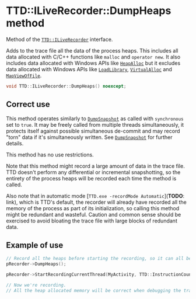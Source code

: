 # TTD::ILiveRecorder::DumpHeaps method

Method of the [`TTD::ILiveRecorder`](interface-ILiveRecorder.md) interface.

Adds to the trace file all the data of the process heaps.
This includes all data allocated with C/C++ functions like `malloc` and `operator new`.
It also includes data allocated with Windows APIs like
[`HeapAlloc`](https://learn.microsoft.com/en-us/windows/win32/api/heapapi/nf-heapapi-heapalloc)
but it excludes data allocated with Windows APIs like
[`LoadLibrary`](https://learn.microsoft.com/en-us/windows/win32/api/libloaderapi/nf-libloaderapi-loadlibrarya),
[`VirtualAlloc`](https://learn.microsoft.com/en-us/windows/win32/api/memoryapi/nf-memoryapi-virtualalloc) and
[`MapViewOfFile`](https://learn.microsoft.com/en-us/windows/win32/api/memoryapi/nf-memoryapi-mapviewoffile).

```C++
void TTD::ILiveRecorder::DumpHeaps() noexcept;
```

## Correct use

This method operates similarly to [`DumpSnapshot`](ILiveRecorder_DumpSnapshot.md) as called with `synchronous` set to `true`.
It may be freely called from multiple threads simultaneously, it protects itself against possible simultaneous de-commit
and may record "torn" data if it's simultaneously written. See [`DumpSnapshot`](ILiveRecorder_DumpSnapshot.md) for further details.

This method has no use restrictions.

Note that this method might record a large amount of data in the trace file.
TTD doesn't perform any differential or incremental snapshotting,
so the entirety of the process heaps will be recorded each time the method is called.

Also note that in automatic mode [`TTD.exe -recordMode Automatic`](**TODO**: link), which is TTD's default,
the recorder will already have recorded all the memory of the process as part of its initialization,
so calling this method might be redundant and wasteful.
Caution and common sense should be exercised to avoid bloating the trace file with large blocks of redundant data.

## Example of use

```C++
// Record all the heaps before starting the recording, so it can all be seen in the debugger when debugging the trace file.
pRecorder->DumpHeaps();

pRecorder->StartRecordingCurrentThread(MyActivity, TTD::InstructionCount::Invalid);

// Now we're recording.
// All the heap allocated memory will be correct when debugging the trace file, even data that is not used here.
```
